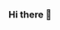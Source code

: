 ### Hi there 👋

<!--
**cabralwilliams/cabralwilliams** is a ✨ _special_ ✨ repository because its `README.md` (this file) appears on your GitHub profile.

Here are some ideas to get you started:

- 🔭 I’m currently working on ...
- 🌱 I’m currently learning ...
- 👯 I’m looking to collaborate on ...
- 🤔 I’m looking for help with ...
- 💬 Ask me about ...
- 📫 How to reach me: cabral.williams@gmail.com
- 😄 Pronouns: ...
- ⚡ Fun fact: ...
-->
